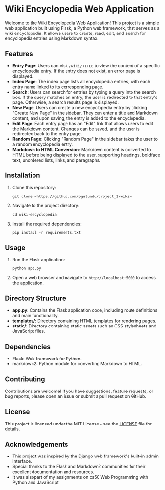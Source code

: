 # Wiki Encyclopedia Web Application

Welcome to the Wiki Encyclopedia Web Application! This project is a simple web application built using Flask, a Python web framework, that serves as a wiki encyclopedia. It allows users to create, read, edit, and search for encyclopedia entries using Markdown syntax.

## Features

- **Entry Page**: Users can visit `/wiki/TITLE` to view the content of a specific encyclopedia entry. If the entry does not exist, an error page is displayed.
- **Index Page**: The index page lists all encyclopedia entries, with each entry name linked to its corresponding page.
- **Search**: Users can search for entries by typing a query into the search box. If the query matches an entry, the user is redirected to that entry's page. Otherwise, a search results page is displayed.
- **New Page**: Users can create a new encyclopedia entry by clicking "Create New Page" in the sidebar. They can enter a title and Markdown content, and upon saving, the entry is added to the encyclopedia.
- **Edit Page**: Each entry page has an "Edit" link that allows users to edit the Markdown content. Changes can be saved, and the user is redirected back to the entry page.
- **Random Page**: Clicking "Random Page" in the sidebar takes the user to a random encyclopedia entry.
- **Markdown to HTML Conversion**: Markdown content is converted to HTML before being displayed to the user, supporting headings, boldface text, unordered lists, links, and paragraphs.

## Installation

1. Clone this repository:
   ```
   git clone <https://github.com/pgatundu/project_1-wiki>
   ```
2. Navigate to the project directory:
   ```
   cd wiki-encyclopedia
   ```
3. Install the required dependencies:
   ```
   pip install -r requirements.txt
   ```

## Usage

1. Run the Flask application:
   ```
   python app.py
   ```
2. Open a web browser and navigate to `http://localhost:5000` to access the application.

## Directory Structure

- **app.py**: Contains the Flask application code, including route definitions and main functionality.
- **templates/**: Directory containing HTML templates for rendering pages.
- **static/**: Directory containing static assets such as CSS stylesheets and JavaScript files.

## Dependencies

- Flask: Web framework for Python.
- markdown2: Python module for converting Markdown to HTML.

## Contributing

Contributions are welcome! If you have suggestions, feature requests, or bug reports, please open an issue or submit a pull request on GitHub.

## License

This project is licensed under the MIT License - see the [LICENSE](LICENSE) file for details.

## Acknowledgements

- This project was inspired by the Django web framework's built-in admin interface.
- Special thanks to the Flask and Markdown2 communities for their excellent documentation and resources.
- It was alsopart of my assignments on cs50 Web Programming with Python and JavaScript
